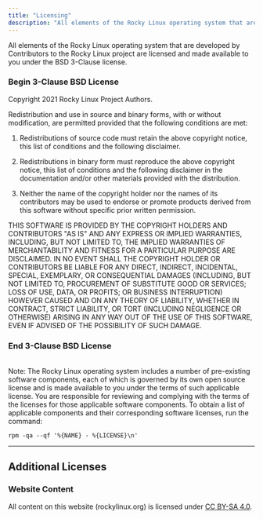 ```yaml
---
title: "Licensing"
description: "All elements of the Rocky Linux operating system that are developed by Contributors to the Rocky Linux project are licensed and made available to you under the BSD 3-Clause license."
---
```


All elements of the Rocky Linux operating system that are developed by Contributors to the Rocky Linux project are licensed and made available to you under the BSD 3-Clause license.

### Begin 3-Clause BSD License

Copyright 2021 Rocky Linux Project Authors.

Redistribution and use in source and binary forms, with or without modification, are permitted provided that the following conditions are met:

1. Redistributions of source code must retain the above copyright notice, this list of conditions and the following disclaimer.

2. Redistributions in binary form must reproduce the above copyright notice, this list of conditions and the following disclaimer in the documentation and/or other materials provided with the distribution.

3. Neither the name of the copyright holder nor the names of its contributors may be used to endorse or promote products derived from this software without specific prior written permission.

THIS SOFTWARE IS PROVIDED BY THE COPYRIGHT HOLDERS AND CONTRIBUTORS "AS IS" AND ANY EXPRESS OR IMPLIED WARRANTIES, INCLUDING, BUT NOT LIMITED TO, THE IMPLIED WARRANTIES OF MERCHANTABILITY AND FITNESS FOR A PARTICULAR PURPOSE ARE DISCLAIMED. IN NO EVENT SHALL THE COPYRIGHT HOLDER OR CONTRIBUTORS BE LIABLE FOR ANY DIRECT, INDIRECT, INCIDENTAL, SPECIAL, EXEMPLARY, OR CONSEQUENTIAL DAMAGES (INCLUDING, BUT NOT LIMITED TO, PROCUREMENT OF SUBSTITUTE GOOD OR SERVICES; LOSS OF USE, DATA, OR PROFITS; OR BUSINESS INTERRUPTION) HOWEVER CAUSED AND ON ANY THEORY OF LIABILITY, WHETHER IN CONTRACT, STRICT LIABILITY, OR TORT (INCLUDING NEGLIGENCE OR OTHERWISE) ARISING IN ANY WAY OUT OF THE USE OF THIS SOFTWARE, EVEN IF ADVISED OF THE POSSIBILITY OF SUCH DAMAGE.

### End 3-Clause BSD License

<br>
Note: The Rocky Linux operating system includes a number of pre-existing software components, each of which is governed by its own open source license and is made available to you under the terms of such applicable license. You are responsible for reviewing and complying with the terms of the licenses for those applicable software components. To obtain a list of applicable components and their corresponding software licenses, run the command:

`rpm -qa --qf '%{NAME} - %{LICENSE}\n'`

---

## Additional Licenses

### Website Content

All content on this website (rockylinux.org) is licensed under [CC BY-SA 4.0](https://creativecommons.org/licenses/by-sa/4.0/?ref=chooser-v1).
